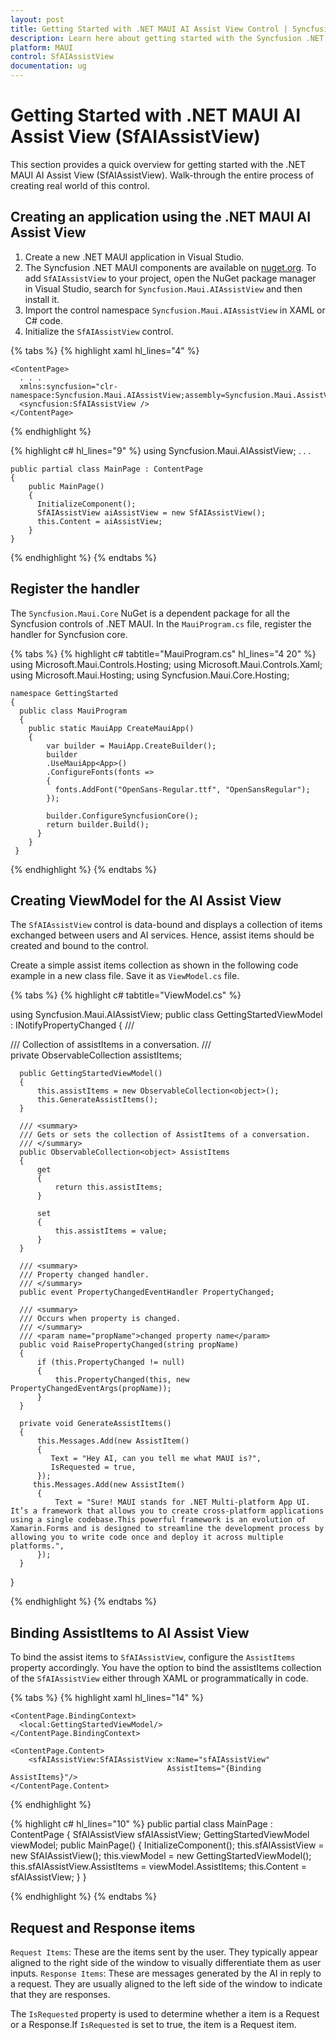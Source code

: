 ```yaml
---
layout: post
title: Getting Started with .NET MAUI AI Assist View Control | Syncfusion
description: Learn here about getting started with the Syncfusion .NET MAUI AI Assist View (SfAIAssistView) control, its elements and more.
platform: MAUI
control: SfAIAssistView
documentation: ug
---
```


# Getting Started with .NET MAUI AI Assist View (SfAIAssistView)

This section provides a quick overview for getting started with the .NET MAUI AI Assist View (SfAIAssistView). Walk-through the entire process of creating real world of this control.

## Creating an application using the .NET MAUI AI Assist View

 1. Create a new .NET MAUI application in Visual Studio.
 2. The Syncfusion .NET MAUI components are available on [nuget.org](https://www.nuget.org/). To add `SfAIAssistView` to your project, open the NuGet package manager in Visual Studio, search for `Syncfusion.Maui.AIAssistView` and then install it.
 3. Import the control namespace `Syncfusion.Maui.AIAssistView` in XAML or C# code.
 4. Initialize the `SfAIAssistView` control.

{% tabs %}
{% highlight xaml hl_lines="4" %}

    <ContentPage> 
      . . .
      xmlns:syncfusion="clr-namespace:Syncfusion.Maui.AIAssistView;assembly=Syncfusion.Maui.AssistView">
      <syncfusion:SfAIAssistView />
    </ContentPage>

{% endhighlight %}

{% highlight c# hl_lines="9" %}
    using Syncfusion.Maui.AIAssistView;
    . . .

    public partial class MainPage : ContentPage
    {
        public MainPage()
        {
          InitializeComponent();
          SfAIAssistView aiAssistView = new SfAIAssistView();
          this.Content = aiAssistView;
        }
    }

{% endhighlight %}
{% endtabs %}

## Register the handler

The `Syncfusion.Maui.Core` NuGet is a dependent package for all the Syncfusion controls of .NET MAUI. In the `MauiProgram.cs` file, register the handler for Syncfusion core.

{% tabs %}
{% highlight c# tabtitle="MauiProgram.cs" hl_lines="4 20" %}
    using Microsoft.Maui.Controls.Hosting;
    using Microsoft.Maui.Controls.Xaml;
    using Microsoft.Maui.Hosting;
    using Syncfusion.Maui.Core.Hosting;

    namespace GettingStarted
    {
      public class MauiProgram 
      {
        public static MauiApp CreateMauiApp()
        {
            var builder = MauiApp.CreateBuilder();
            builder
            .UseMauiApp<App>()
            .ConfigureFonts(fonts =>
            {
              fonts.AddFont("OpenSans-Regular.ttf", "OpenSansRegular");
            });

            builder.ConfigureSyncfusionCore();
            return builder.Build();
          }
        }
     }

{% endhighlight %} 
{% endtabs %}

## Creating ViewModel for the AI Assist View

The `SfAIAssistView` control is data-bound and displays a collection of items exchanged between users and AI services. Hence, assist items should be created and bound to the control.

Create a simple assist items collection as shown in the following code example in a new class file. Save it as `ViewModel.cs` file.

{% tabs %}
{% highlight c# tabtitle="ViewModel.cs" %}

  using Syncfusion.Maui.AIAssistView;
  public class GettingStartedViewModel : INotifyPropertyChanged
  {
      /// <summary>
      /// Collection of assistItems in a conversation.
      /// </summary>
      private ObservableCollection<object> assistItems;


      public GettingStartedViewModel()
      {
          this.assistItems = new ObservableCollection<object>();
          this.GenerateAssistItems();
      }

      /// <summary>
      /// Gets or sets the collection of AssistItems of a conversation.
      /// </summary>
      public ObservableCollection<object> AssistItems
      {
          get
          {
              return this.assistItems;
          }

          set
          {
              this.assistItems = value;
          }
      }

      /// <summary>
      /// Property changed handler.
      /// </summary>
      public event PropertyChangedEventHandler PropertyChanged;

      /// <summary>
      /// Occurs when property is changed.
      /// </summary>
      /// <param name="propName">changed property name</param>
      public void RaisePropertyChanged(string propName)
      {
          if (this.PropertyChanged != null)
          {
              this.PropertyChanged(this, new PropertyChangedEventArgs(propName));
          }
      }

      private void GenerateAssistItems()
      {
          this.Messages.Add(new AssistItem()
          {
             Text = "Hey AI, can you tell me what MAUI is?",
             IsRequested = true,
          });
         this.Messages.Add(new AssistItem()
          {
              Text = "Sure! MAUI stands for .NET Multi-platform App UI. It’s a framework that allows you to create cross-platform applications using a single codebase.This powerful framework is an evolution of Xamarin.Forms and is designed to streamline the development process by allowing you to write code once and deploy it across multiple platforms.",
          });
      }
   }

{% endhighlight %}
{% endtabs %}

## Binding AssistItems to AI Assist View

To bind the assist items to `SfAIAssistView`, configure the `AssistItems` property accordingly. You have the option to bind the assistItems collection of the `SfAIAssistView` either through XAML or programmatically in code.

{% tabs %} 
{% highlight xaml hl_lines="14" %}
<?xml version="1.0" encoding="utf-8" ?>
<ContentPage xmlns="http://schemas.microsoft.com/dotnet/2021/maui"
             xmlns:x="http://schemas.microsoft.com/winfx/2009/xaml"
             xmlns:sfAIAssistView="clr-namespace:Syncfusion.Maui.AIAssistView;assembly=Syncfusion.Maui.AIAssistView"
             xmlns:local="clr-namespace:GettingStarted.ViewModel"
             x:Class="GettingStarted.MainPage">

    <ContentPage.BindingContext>
      <local:GettingStartedViewModel/>
    </ContentPage.BindingContext>

    <ContentPage.Content>
        <sfAIAssistView:SfAIAssistView x:Name="sfAIAssistView"
                                       AssistItems="{Binding AssistItems}"/>
    </ContentPage.Content>	
</Content>

{% endhighlight %} 

{% highlight c# hl_lines="10" %} 
 public partial class MainPage : ContentPage 
 {
    SfAIAssistView sfAIAssistView; 
    GettingStartedViewModel viewModel; 
    public MainPage() 
    { 
        InitializeComponent(); 
        this.sfAIAssistView = new SfAIAssistView();
        this.viewModel = new GettingStartedViewModel(); 
        this.sfAIAssistView.AssistItems = viewModel.AssistItems; 
        this.Content = sfAIAssistView; 
     } 
  } 
    
{% endhighlight %} 
{% endtabs %}

## Request and Response items

`Request Items`: These are the items sent by the user. They typically appear aligned to the right side of the window to visually differentiate them as user inputs.
`Response Items`: These are messages generated by the AI in reply to a request. They are usually aligned to the left side of the window to indicate that they are responses.

The `IsRequested` property is used to determine whether a item is a Request or a Response.If `IsRequested` is set to true, the item is a Request item.